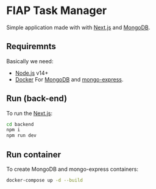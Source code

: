 # FIAP Task Manager
Simple application made with with [Next.js] and [MongoDB](https://www.mongodb.com).

## Requiremnts
Basically we need:
- [Node.js] v14+
- [Docker] For [MongoDB] and [mongo-express].

## Run (back-end)
To run the [Next.js]:
```sh
cd backend
npm i
npm run dev
```
## Run container
To create MongoDB and mongo-express containers:
```sh
docker-compose up -d --build
```

[Node.js]: <https://nodejs.org/en/>
[Next.js]: <https://nextjs.org/>
[MongoDB]: <https://www.mongodb.com>
[mongo-express]: <https://github.com/mongo-express/mongo-express>
[Docker]: <https://www.docker.com/>
